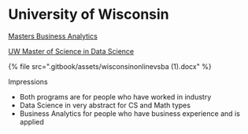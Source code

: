 # University of Wisconsin

[Masters Business Analytics](https://wsb.wisc.edu/programs-degrees/masters/business-analytics/program-overview)

[UW Master of Science in Data Science](https://datasciencedegree.wisconsin.edu/data-science-program/)

{% file src=".gitbook/assets/wisconsinonlinevsba \(1\).docx" %}



Impressions

* Both programs are for people who have worked in industry
* Data Science in very abstract for CS and Math types
* Business Analytics for people who have business experience and is applied

